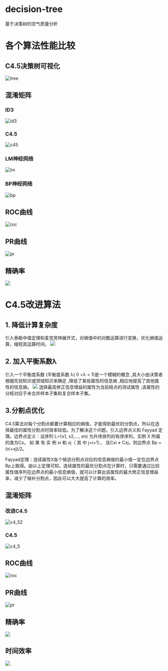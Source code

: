 # decision-tree
基于决策树的空气质量分析

# 各个算法性能比较
## C4.5决策树可视化
![tree](imgs/tree.jpg)
## 混淆矩阵
### ID3
![id3](imgs/id3_matrix.jpg)
### C4.5
![c45](imgs/c45_matrix.jpg)
### LM神经网络
![lm](imgs/lm_matrix.jpg)
### BP神经网络
![bp](imgs/bp_matrix.jpg)
## ROC曲线
![roc](imgs/roc.jpg)
## PR曲线
![pr](imgs/pr.jpg)
## 精确率
![](imgs/accuracy.png)

# C4.5改进算法
## 1. 降低计算复杂度
引入泰勒中值定理和麦克劳林展开式，对熵值中的对数运算进行变换，优化熵值运算，缩短其运算时间。
![](imgs/new/math1.jpg)
## 2. 加入平衡系数λ
引入一个平衡度系数 (平衡度系数 λ( 0 <λ < 1)是一个模糊的概念 ,其大小由决策者根据先验知识或领域知识来确定 ,降低了某些属性的信息熵 ,相应地提高了其他属性的信息熵。
![](imgs/new/math2.png)
选择最高修正信息增益的属性为当前结点的测试属性 ,该属性的分枝对应于未合并样本子集和复合样本子集。

## 3.分割点优化
C4.5算法对每个分割点都要计算相应的熵值，才能得到最优的分割点，所以在选择最佳的属性分割点时效率较低。为了解决这个问题，引入边界点义和 Fayyad 定理。边界点定义：设序列 L={x1, x2,…, xn} 为升序排列的有序序列，实例 X 所属的类为Cx。 如 果 有 实 例 xi 和 xj（ 其 中 j=i+1）， 且Cxi ≠ Cxj，则边界点 Bp =(xi+xj)/2。

Fayyad定理：连续属性X各个候选分割点对应的信息熵值的最小值一定在边界点Bp上取得。由以上定理可知，连续属性的最优分割点在计算时，只需要通过比较属性值序列在边界点的最小信息熵值，就可以计算出该属性的最大修正信息增益率，减少了候补分割点，因此可以大大提高了计算的效率。

## 混淆矩阵
### 改进C4.5
![c4_52](imgs/new/conf1.jpg)
### C4.5
![c4_5](imgs/new/conf2.jpg)
## ROC曲线
![roc](imgs/new/roc.jpg)
## PR曲线
![pr](imgs/new/pr.jpg)
## 精确率
![](imgs/new/acc.jpg)
## 时间效率
![](imgs/new/time.jpg)
